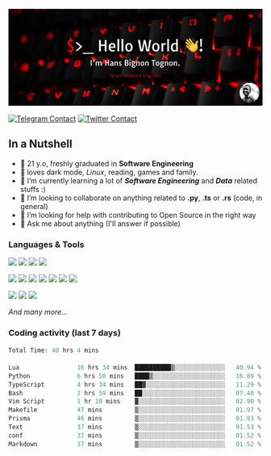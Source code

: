 ![Cover](assets/gh-readme-cover.png)

[![Telegram Contact](https://img.shields.io/badge/Telegram-%230088CC.svg?style=for-the-badge&logo=telegram&logoColor=white)](https://t.me/hanstobi) [![Twitter Contact](https://img.shields.io/badge/Twitter-%2308A0E9.svg?style=for-the-badge&logo=twitter&logoColor=white)](https://twitter.com/_tobihans)

## In a Nutshell
- 👤 21 y.o, freshly graduated in **Software Engineering**
- 🖤 loves dark mode, *Linux*, reading, games and family.
- 🌱 I’m currently learning a lot of ***Software Engineering*** and ***Data*** related stuffs :)
- 👯 I’m looking to collaborate on anything related to **.py**, **.ts** or **.rs** (code, in general)
- 🤔 I’m looking for help with contributing to Open Source in the right way
- 💬 Ask me about anything (I'll answer if possible)

### Languages & Tools
![](https://img.shields.io/badge/Linux-%23eab30f.svg?style=for-the-badge&logo=linux&logoColor=black) ![](https://img.shields.io/badge/Git-%23e54a2f.svg?style=for-the-badge&logo=git&logoColor=white) ![](https://img.shields.io/badge/Github-%231a1d21.svg?style=for-the-badge&logo=github&logoColor=white) ![](https://img.shields.io/badge/Docker-%230394f0.svg?style=for-the-badge&logo=docker&logoColor=white)

![](https://img.shields.io/badge/C-%231a1d21.svg?style=for-the-badge&logo=C&logoColor=white) ![](https://img.shields.io/badge/TypeScript-%230074c2.svg?style=for-the-badge&logo=typescript&logoColor=white) ![](https://img.shields.io/badge/Python-%23f0c540.svg?style=for-the-badge&logo=python) ![](https://img.shields.io/badge/Rust-%23ea4800.svg?style=for-the-badge&logo=rust) ![](https://img.shields.io/badge/Php-%237175aa.svg?style=for-the-badge&logo=php&logoColor=white) ![](https://img.shields.io/badge/HTML-%23d84924.svg?style=for-the-badge&logo=html5&logoColor=white) ![](https://img.shields.io/badge/Scss-%23c45f92.svg?style=for-the-badge&logo=sass&logoColor=white)

![](https://img.shields.io/badge/Vue-%23314559.svg?style=for-the-badge&logo=vue.js) ![](https://img.shields.io/badge/Laravel-%23e54a2f.svg?style=for-the-badge&logo=laravel&logoColor=white) ![](https://img.shields.io/badge/Adonis-%235a45ff.svg?style=for-the-badge&logo=adonisjs)

*And many more...*

### Coding activity (last 7 days)
<!--START_SECTION:waka-->

```python
Total Time: 40 hrs 4 mins

Lua                16 hrs 34 mins  ██████████▒░░░░░░░░░░░░░░   40.94 %
Python             6 hrs 50 mins   ████▒░░░░░░░░░░░░░░░░░░░░   16.89 %
TypeScript         4 hrs 34 mins   ██▓░░░░░░░░░░░░░░░░░░░░░░   11.29 %
Bash               2 hrs 59 mins   ██░░░░░░░░░░░░░░░░░░░░░░░   07.40 %
Vim Script         1 hr 10 mins    ▓░░░░░░░░░░░░░░░░░░░░░░░░   02.90 %
Makefile           47 mins         ▒░░░░░░░░░░░░░░░░░░░░░░░░   01.97 %
Prisma             46 mins         ▒░░░░░░░░░░░░░░░░░░░░░░░░   01.93 %
Text               37 mins         ▒░░░░░░░░░░░░░░░░░░░░░░░░   01.53 %
conf               37 mins         ▒░░░░░░░░░░░░░░░░░░░░░░░░   01.52 %
Markdown           37 mins         ▒░░░░░░░░░░░░░░░░░░░░░░░░   01.52 %
```

<!--END_SECTION:waka-->
